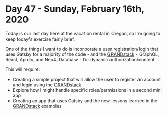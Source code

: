 # Day 47 - Sunday, February 16th, 2020

Today is our last day here at the vacation rental in Oregon, so I'm going to keep today's exercise fairly brief.

One of the things I want to do is incorporate a user registration/login that uses Gatsby for a majority of the code - and the [GRANDstack](https://grandstack.io) - GraphQL, React, Apollo, and Neo4j Database - for dynamic authorization/content.

This will require:

+ Creating a simple project that will allow the user to register an account and login using the [GRANDstack](https://grandstack.io)
+ Explore how I might handle specific roles/permissions in a second mini app
+ Creating an app that uses Gatsby and the new lessons learned in the [GRANDstack](https://grandstack.io) examples
